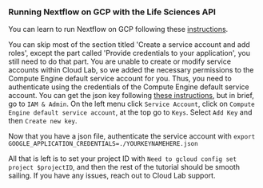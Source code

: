 ### Running Nextflow on GCP with the Life Sciences API
You can learn to run Nextflow on GCP following these [instructions](https://cloud.google.com/life-sciences/docs/tutorials/nextflow).

You can skip most of the section titled 'Create a service account and add roles', except the part called 'Provide credentials to your application', you still need to do that part. You are unable to create or modify service accounts within Cloud Lab, so we added the necessary permissions to the Compute Engine default service account for you. Thus, you need to authenticate using the credentials of the Compute Engine default service account. You can get the json key following [these instructions](https://cloud.google.com/iam/docs/creating-managing-service-account-keys), but in brief, go to `IAM & Admin`. On the left menu click `Service Account`, click on `Compute Engine default service account`, at the top go to `Keys`. Select `Add Key` and then `Create new key`. 

Now that you have a json file, authenticate the service account with `export GOOGLE_APPLICATION_CREDENTIALS=./YOURKEYNAMEHERE.json`

All that is left is to set your project ID with `Need to gcloud config set project $projectID`, and then the rest of the tutorial should be smooth sailing. If you have any issues, reach out to Cloud Lab support. 


